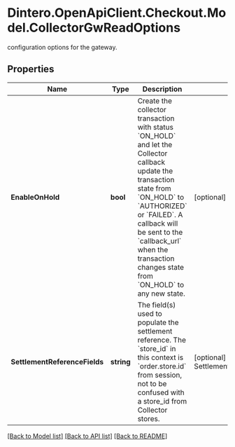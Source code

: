 # Dintero.OpenApiClient.Checkout.Model.CollectorGwReadOptions
configuration options for the gateway. 

## Properties

Name | Type | Description | Notes
------------ | ------------- | ------------- | -------------
**EnableOnHold** | **bool** | Create the collector transaction with status &#x60;ON_HOLD&#x60; and let the Collector callback update the transaction state from &#x60;ON_HOLD&#x60; to &#x60;AUTHORIZED&#x60; or &#x60;FAILED&#x60;.  A callback will be sent to the &#x60;callback_url&#x60; when the transaction changes state from &#x60;ON_HOLD&#x60; to any new state.  | [optional] [default to false]
**SettlementReferenceFields** | **string** | The field(s) used to populate the settlement reference. The &#x60;store_id&#x60; in this context is &#x60;order.store.id&#x60; from session, not to be confused with a store_id from Collector stores.  | [optional] [default to SettlementReferenceFieldsEnum.Id]

[[Back to Model list]](../README.md#documentation-for-models) [[Back to API list]](../README.md#documentation-for-api-endpoints) [[Back to README]](../README.md)

